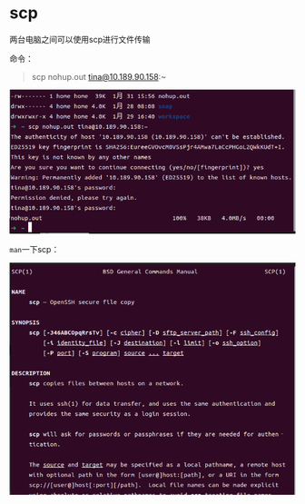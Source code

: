 # scp

两台电脑之间可以使用scp进行文件传输

命令：

> scp nohup.out tina@10.189.90.158:~

![](../../../../操作/assets/2023-01-31-16-13-44-image.png)

`man`一下scp：

![](../../../../操作/assets/2023-01-31-16-07-56-image.png)
